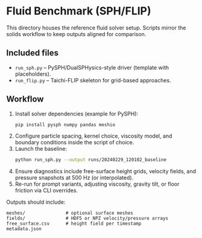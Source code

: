# Fluid Benchmark (SPH/FLIP)

This directory houses the reference fluid solver setup. Scripts mirror the solids
workflow to keep outputs aligned for comparison.

## Included files

- `run_sph.py` – PySPH/DualSPHysics-style driver (template with placeholders).
- `run_flip.py` – Taichi-FLIP skeleton for grid-based approaches.

## Workflow

1. Install solver dependencies (example for PySPH):
   ```bash
   pip install pysph numpy pandas meshio
   ```
2. Configure particle spacing, kernel choice, viscosity model, and boundary conditions
   inside the script of choice.
3. Launch the baseline:
   ```bash
   python run_sph.py --output runs/20240229_120102_baseline
   ```
4. Ensure diagnostics include free-surface height grids, velocity fields, and pressure
   snapshots at 500 Hz (or interpolated).
5. Re-run for prompt variants, adjusting viscosity, gravity tilt, or floor friction via
   CLI overrides.

Outputs should include:

```
meshes/               # optional surface meshes
fields/               # HDF5 or NPZ velocity/pressure arrays
free_surface.csv      # height field per timestamp
metadata.json
```
